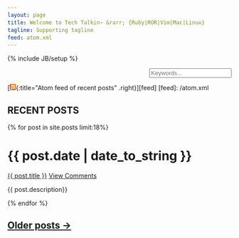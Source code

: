 ```yaml
---
layout: page
title: Welcome to Tech Talkin~ &rarr; {Ruby|ROR|Vim|Mac|Linux}
tagline: Supporting tagline
feed: atom.xml
---
```

{% include JB/setup %}

<form action="/search.html" method="get" id="search_form">
<div align='right'>
<input type="text" name="q" placeholder="Keywords..." />
</div>
</form>

[![Feed icon](/files/css/feed-icon-14x14.png){:title="Atom feed of recent posts" .right}][feed]
[feed]: /atom.xml


## **RECENT POSTS**

{% for post in site.posts limit:18%}
<div class="section list">
<h1>{{ post.date | date_to_string }}</h1>
<p class="line">
<a class="title" href="{{ post.url }}">{{ post.title }}</a>
<a class="comments" href="{{ post.url }}#disqus_thread">View Comments</a>
</p>
<p class="excerpt">{{ post.description}}</p>
</div>
{% endfor %}

## [**Older posts &rarr;**](/archive.html)


<script type="text/javascript">
/* * * CONFIGURATION VARIABLES: EDIT BEFORE PASTING INTO YOUR WEBPAGE * * */
var disqus_shortname = 'timstechtalk'; // required: replace example with your forum shortname

/* * * DON'T EDIT BELOW THIS LINE * * */
(function () {
 var s = document.createElement('script'); s.async = true;
 s.type = 'text/javascript';
 s.src = 'http://' + disqus_shortname + '.disqus.com/count.js';
 (document.getElementsByTagName('HEAD')[0] || document.getElementsByTagName('BODY')[0]).appendChild(s);
 }());
</script>
